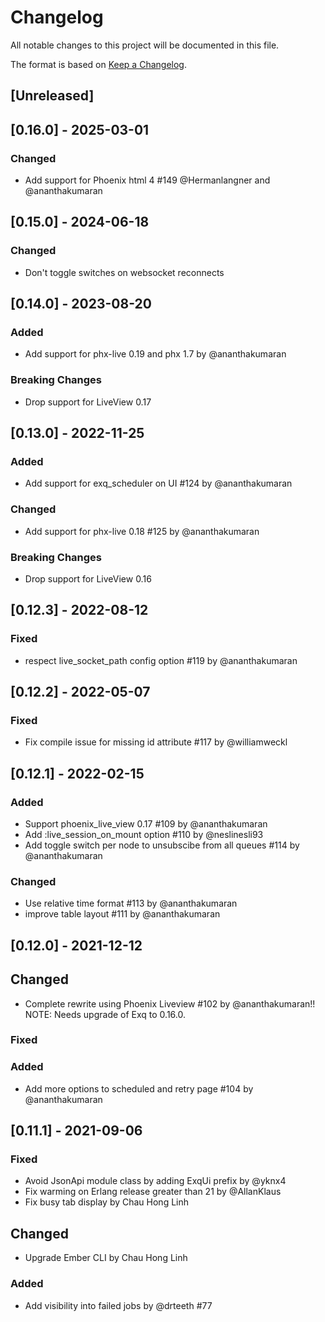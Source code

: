 # Changelog
All notable changes to this project will be documented in this file.

The format is based on [Keep a Changelog](http://keepachangelog.com/en/1.0.0/).

## [Unreleased]

## [0.16.0] - 2025-03-01
### Changed
- Add support for Phoenix html 4 #149 @Hermanlangner and @ananthakumaran


## [0.15.0] - 2024-06-18
### Changed
- Don't toggle switches on websocket reconnects

## [0.14.0] - 2023-08-20
### Added
- Add support for phx-live 0.19 and phx 1.7 by @ananthakumaran
### Breaking Changes
- Drop support for LiveView 0.17

## [0.13.0] - 2022-11-25
### Added
- Add support for exq_scheduler on UI #124 by @ananthakumaran
### Changed
- Add support for phx-live 0.18 #125 by @ananthakumaran
### Breaking Changes
- Drop support for LiveView 0.16

## [0.12.3] - 2022-08-12
### Fixed
- respect live_socket_path config option #119 by @ananthakumaran

## [0.12.2] - 2022-05-07
### Fixed
- Fix compile issue for missing id attribute #117 by @williamweckl

## [0.12.1] - 2022-02-15
### Added
- Support phoenix\_live\_view 0.17 #109 by @ananthakumaran
- Add :live_session_on_mount option #110 by @neslinesli93
- Add toggle switch per node to unsubscibe from all queues #114 by @ananthakumaran

### Changed
- Use relative time format #113 by @ananthakumaran
- improve table layout #111 by @ananthakumaran

## [0.12.0] - 2021-12-12

## Changed
- Complete rewrite using Phoenix Liveview #102 by @ananthakumaran!! NOTE: Needs upgrade of Exq to 0.16.0.


### Fixed


### Added
- Add more options to scheduled and retry page #104 by @ananthakumaran


## [0.11.1] - 2021-09-06

### Fixed
- Avoid JsonApi module class by adding ExqUi prefix by @yknx4
- Fix warming on Erlang release greater than 21 by @AllanKlaus
- Fix busy tab display by Chau Hong Linh

## Changed
- Upgrade Ember CLI by Chau Hong Linh

### Added
- Add visibility into failed jobs by @drteeth #77

